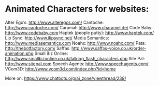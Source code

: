 # Animated Characters for websites:
Alter Ego’s: http://www.alteregos.com/
Cantoche: http://www.cantoche.com/
Caramal: http://www.charamel.de/
Code Baby: http://www.codebaby.com 
Haptek (people putty): http://www.haptek.com/
Lip Sync: http://www.ilipsync.net/
Media Semantics: http://www.mediasemantics.com
Noahx: http://www.noahx.com/
Pata: http://thebotfactory.com/
Saffas: http://www.saffas-voice.co.uk/order-animation.php
Small Biz Online: http://www.smallbizonline.co.uk/talking_flash_characters.php
Site Pal: http://www.sitepal.com
Speech Agents: http://www.speechagents.com/
VCom3D: http://www.vcom3d.com/index.php?id=home

More on: https://www.chatbots.org/ai_zone/viewthread/239/